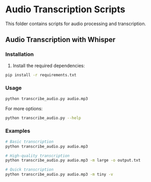 # Audio Transcription Scripts

This folder contains scripts for audio processing and transcription.

## Audio Transcription with Whisper

### Installation

1. Install the required dependencies:
```bash
pip install -r requirements.txt
```

### Usage

```bash
python transcribe_audio.py audio.mp3
```

For more options:
```bash
python transcribe_audio.py --help
```

### Examples

```bash
# Basic transcription
python transcribe_audio.py audio.mp3

# High-quality transcription
python transcribe_audio.py audio.mp3 -m large -o output.txt

# Quick transcription
python transcribe_audio.py audio.mp3 -m tiny -v
``` 